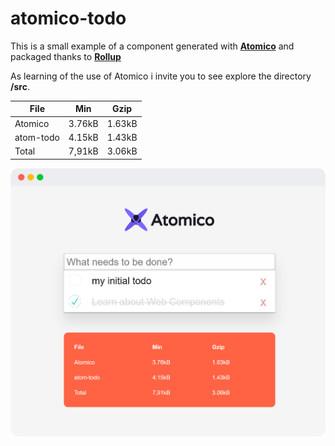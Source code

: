 # atomico-todo

This is a small example of a component generated with [**Atomico**](https://github.com/uppercod/atomico) and packaged thanks to [**Rollup**](https://rollupjs.org/guide/en)

As learning of the use of Atomico i invite you to see explore the directory **/src**.

|File|Min|Gzip|
|----|---|----|
|Atomico|	3.76kB|	1.63kB|
|atom-todo|	4.15kB|	1.43kB|
|Total|	7,91kB|	3.06kB|

[![Imagen](static/preview.png)](https://uppercod.github.io/atomico-todo)


